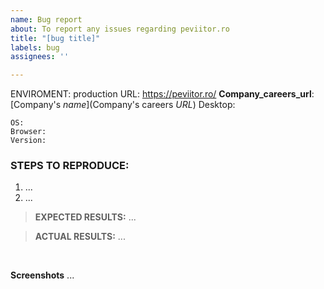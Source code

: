 ```yaml
---
name: Bug report
about: To report any issues regarding peviitor.ro
title: "[bug title]"
labels: bug
assignees: ''

---
```


ENVIROMENT: production
URL: https://peviitor.ro/
**Company_careers_url**: [Company's _name_](Company's careers _URL_)
 Desktop:
```
OS: 
Browser:
Version: 
```

 
### **STEPS TO REPRODUCE:**
1) ...
2) ...

>**EXPECTED RESULTS:**
...

>**ACTUAL RESULTS:**
...
<br>

**Screenshots**
...

